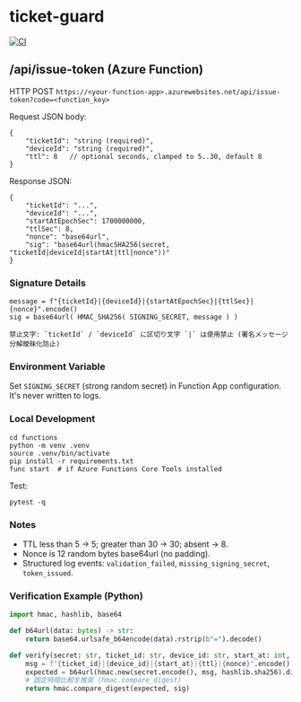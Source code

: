 # ticket-guard

[![CI](https://github.com/MiyoshiShuji/ticket-guard/workflows/ci/badge.svg)](https://github.com/MiyoshiShuji/ticket-guard/actions/workflows/ci.yml)

## /api/issue-token (Azure Function)

HTTP POST `https://<your-function-app>.azurewebsites.net/api/issue-token?code=<function_key>`

Request JSON body:

```
{
	"ticketId": "string (required)",
	"deviceId": "string (required)",
	"ttl": 8   // optional seconds, clamped to 5..30, default 8
}
```

Response JSON:
```
{
	"ticketId": "...",
	"deviceId": "...",
	"startAtEpochSec": 1700000000,
	"ttlSec": 8,
	"nonce": "base64url",
	"sig": "base64url(hmacSHA256(secret, "ticketId|deviceId|startAt|ttl|nonce"))"
}
```

### Signature Details
```
message = f"{ticketId}|{deviceId}|{startAtEpochSec}|{ttlSec}|{nonce}".encode()
sig = base64url( HMAC_SHA256( SIGNING_SECRET, message ) )

禁止文字: `ticketId` / `deviceId` に区切り文字 `|` は使用禁止 (署名メッセージ分解曖昧化防止)
```

### Environment Variable
Set `SIGNING_SECRET` (strong random secret) in Function App configuration. It's never written to logs.

### Local Development
```
cd functions
python -m venv .venv
source .venv/bin/activate
pip install -r requirements.txt
func start  # if Azure Functions Core Tools installed
```

Test:
```
pytest -q
```

### Notes
- TTL less than 5 -> 5; greater than 30 -> 30; absent -> 8.
- Nonce is 12 random bytes base64url (no padding).
- Structured log events: `validation_failed`, `missing_signing_secret`, `token_issued`.

### Verification Example (Python)
```python
import hmac, hashlib, base64

def b64url(data: bytes) -> str:
	return base64.urlsafe_b64encode(data).rstrip(b"=").decode()

def verify(secret: str, ticket_id: str, device_id: str, start_at: int, ttl: int, nonce: str, sig: str) -> bool:
	msg = f"{ticket_id}|{device_id}|{start_at}|{ttl}|{nonce}".encode()
	expected = b64url(hmac.new(secret.encode(), msg, hashlib.sha256).digest())
	# 固定時間比較を推奨 (hmac.compare_digest)
	return hmac.compare_digest(expected, sig)
```

